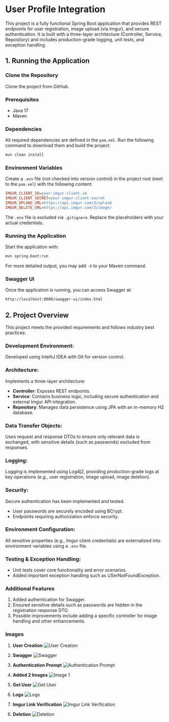 # User Profile Integration

This project is a fully functional Spring Boot application that provides REST endpoints for user registration, image upload (via Imgur), and secure authentication. It is built with a three-layer architecture (Controller, Service, Repository) and includes production-grade logging, unit tests, and exception handling.

## 1. Running the Application

### Clone the Repository
Clone the project from GitHub.

### Prerequisites
- Java 17
- Maven

### Dependencies
All required dependencies are defined in the `pom.xml`. Run the following command to download them and build the project:

```bash
mvn clean install
```

### Environment Variables
Create a `.env` file (not checked into version control) in the project root (next to the `pom.xml`) with the following content:

```ini
IMGUR_CLIENT_ID=your-imgur-client-id
IMGUR_CLIENT_SECRET=your-imgur-client-secret
IMGUR_UPLOAD_URL=https://api.imgur.com/3/upload
IMGUR_DELETE_URL=https://api.imgur.com/3/image/
```

The `.env` file is excluded via `.gitignore`. Replace the placeholders with your actual credentials.

### Running the Application
Start the application with:

```bash
mvn spring-boot:run
```

For more detailed output, you may add `-X` to your Maven command.

### Swagger UI
Once the application is running, you can access Swagger at:

```bash
http://localhost:8080/swagger-ui/index.html
```

## 2. Project Overview
This project meets the provided requirements and follows industry best practices:

### Development Environment:
Developed using IntelliJ IDEA with Git for version control.

### Architecture:
Implements a three-layer architecture:
- **Controller**: Exposes REST endpoints.
- **Service**: Contains business logic, including secure authentication and external Imgur API integration.
- **Repository**: Manages data persistence using JPA with an in-memory H2 database.

### Data Transfer Objects:
Uses request and response DTOs to ensure only relevant data is exchanged, with sensitive details (such as passwords) excluded from responses.

### Logging:
Logging is implemented using Log4j2, providing production-grade logs at key operations (e.g., user registration, image upload, image deletion).

### Security:
Secure authentication has been implemented and tested.
- User passwords are securely encoded using BCrypt.
- Endpoints requiring authorization enforce security.

### Environment Configuration:
All sensitive properties (e.g., Imgur client credentials) are externalized into environment variables using a `.env` file.

### Testing & Exception Handling:
- Unit tests cover core functionality and error scenarios.
- Added important exception handling such as USerNotFoundException.

### Additional Features

1. Added authentication for Swagger.
2. Ensured sensitive details such as passwords are hidden in the registration response DTO.
3. Possible improvements include adding a specific controller for image handling and other enhancements.

### Images

1. **User Creation**
   ![User Creation](Images/user_creation.png)

2. **Swagger**
   ![Swagger](Images/swagger.png)

3. **Authentication Prompt**
   ![Authentication Prompt](Images/authentication_prompt.png)

4. **Added 2 Images**
   ![Image 1](Images/added2Images.png)

5. **Get User**
   ![Get User](Images/getUser.png)

6. **Logs**
   ![Logs](Images/logs.png)

7. **Imgur Link Verification**
   ![Imgur Link Verification](Images/imgur_verification.png)

8. **Deletion**
   ![Deletion](Images/png.png)
